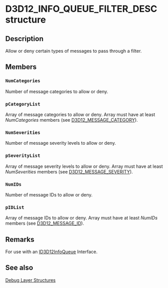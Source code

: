 # D3D12_INFO_QUEUE_FILTER_DESC structure

## Description

Allow or deny certain types of messages to pass through a filter.

## Members

### `NumCategories`

Number of message categories to allow or deny.

### `pCategoryList`

Array of message categories to allow or deny. Array must have at least *NumCategories* members (see [D3D12_MESSAGE_CATEGORY](https://learn.microsoft.com/windows/desktop/api/d3d12sdklayers/ne-d3d12sdklayers-d3d12_message_category)).

### `NumSeverities`

Number of message severity levels to allow or deny.

### `pSeverityList`

Array of message severity levels to allow or deny. Array must have at least *NumSeverities* members (see [D3D12_MESSAGE_SEVERITY](https://learn.microsoft.com/windows/desktop/api/d3d12sdklayers/ne-d3d12sdklayers-d3d12_message_severity)).

### `NumIDs`

Number of message IDs to allow or deny.

### `pIDList`

Array of message IDs to allow or deny. Array must have at least *NumIDs* members (see [D3D12_MESSAGE_ID](https://learn.microsoft.com/windows/desktop/api/d3d12sdklayers/ne-d3d12sdklayers-d3d12_message_id)).

## Remarks

For use with an [ID3D12InfoQueue](https://learn.microsoft.com/windows/desktop/api/d3d12sdklayers/nn-d3d12sdklayers-id3d12infoqueue) Interface.

## See also

[Debug Layer Structures](https://learn.microsoft.com/windows/desktop/direct3d12/direct3d-12-sdklayers-structures)